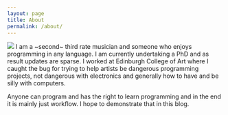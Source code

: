 ```yaml
---
layout: page
title: About
permalink: /about/
---
```


<img class="self-portrait" src="/images/me.jpg">
I am a ~second~ third rate musician and someone who enjoys programming in any language. I am currently undertaking a PhD and as result updates are sparse. I worked at Edinburgh College of Art where I caught the bug for trying to help artists be dangerous programming projects, not dangerous with electronics and generally how to have and be silly with computers.

Anyone can program and has the right to learn programming and in the end it is mainly just workflow. I hope to demonstrate that in this blog.
